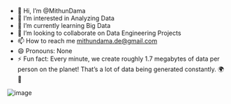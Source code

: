 - 👋 Hi, I’m @MithunDama
- 👀 I’m interested in Analyzing Data
- 🌱 I’m currently learning Big Data
- 💞️ I’m looking to collaborate on Data Engineering Projects
- 📫 How to reach me mithundama.de@gmail.com
- 😄 Pronouns: None
- ⚡ Fun fact: Every minute, we create roughly 1.7 megabytes of data per person on the planet! That’s a lot of data being generated constantly. 🌍💾

 ![image](https://github.com/user-attachments/assets/57978fa1-670d-42cc-ae83-9bc6a3acaa8d)
